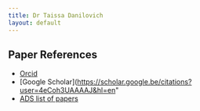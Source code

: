 ```yaml
---
title: Dr Taissa Danilovich
layout: default
---
```


## Paper References
* [Orcid](https://orcid.org/0000-0002-1283-6038)
* [Google Scholar](https://scholar.google.be/citations?user=4eCoh3UAAAAJ&hl=en"
* [ADS list of papers](https://ui.adsabs.harvard.edu/search/q=%20au)
